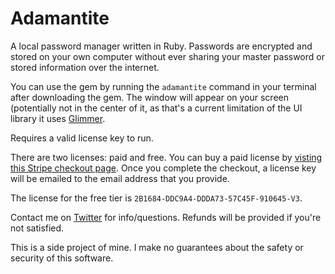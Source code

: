 # Adamantite

A local password manager written in Ruby. Passwords are encrypted and stored on your own
computer without ever sharing your master password or stored information over the internet.

You can use the gem by running the `adamantite` command in your terminal after downloading the gem. The window will appear on your screen (potentially not in the center of it, as that's a current limitation of the UI library it uses [Glimmer](https://github.com/AndyObtiva/glimmer-dsl-libui).

Requires a valid license key to run.

There are two licenses: paid and free. You can buy a paid license by [visting this Stripe checkout page](https://buy.stripe.com/dR6g1e6wo8Z46acaEF). Once you complete the checkout, a license key will be emailed to the email address that you provide.

The license for the free tier is `2B1684-DDC9A4-DDDA73-57C45F-910645-V3`.

Contact me on [Twitter](https://twitter.com/jakebruemmer) for info/questions. Refunds will be provided if you're not satisfied.

This is a side project of mine. I make no guarantees about the safety or security of this software.

